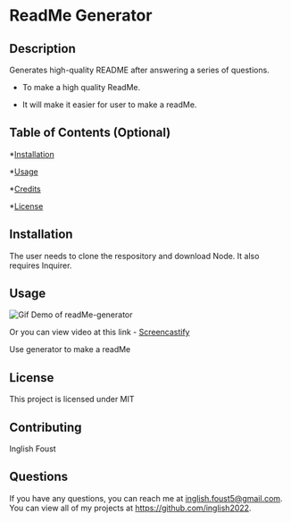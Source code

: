 # ReadMe Generator
  

  

  ## Description

  Generates high-quality README after answering a series of questions.

  * To make a high quality ReadMe.
  
  * It will make it easier for user to make a readMe.
  

  ## Table of Contents (Optional)

  
  *[Installation](#installation) 

  *[Usage](#usage)  

  *[Credits](#credits)
  
  *[License](#license)



  ## Installation

  The user needs to clone the respository and download Node.  It also requires Inquirer.

  ## Usage
  ![Gif Demo of readMe-generator](./video/ReadMe-generatorvideo.gif)

  Or you can view video at this link - [Screencastify](https://drive.google.com/file/d/1gxSaMRl8dg1Ri23RAm2bH6E6EGrJGHGZ/view)
  

  Use generator to make a readMe

  

  ## License

  This project is licensed under MIT

  ## Contributing
  
  Inglish Foust




  ## Questions
  
  If you have any questions, you can reach me at inglish.foust5@gmail.com.
  You can view all of my projects at https://github.com/inglish2022.

  